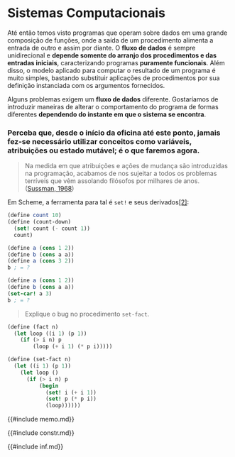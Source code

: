 # Sistemas Computacionais

Até então temos visto programas que operam sobre dados em uma grande composição de funções, onde a saída de um procedimento alimenta a entrada de outro e assim por diante.
O **fluxo de dados** é sempre unidirecional e **depende somente do arranjo dos procedimentos e das entradas iniciais**, caracterizando programas **puramente funcionais**.
Além disso, o modelo aplicado para computar o resultado de um programa é muito simples, bastando substituir aplicações de procedimentos por sua definição instanciada com os argumentos fornecidos.

Alguns problemas exigem um **fluxo de dados** diferente.
Gostaríamos de introduzir maneiras de alterar o comportamento do programa de formas diferentes **dependendo do instante em que o sistema se encontra**.

### Perceba que, **desde o início da oficina até este ponto, jamais fez-se necessário utilizar conceitos como variáveis, atribuições ou estado mutável**; é o que faremos agora.

> Na medida em que atribuições e ações de mudança são introduzidas na programação, acabamos de nos sujeitar a todos os problemas terríveis que vêm assolando filósofos por milhares de anos. ([Sussman, 1968](https://www.youtube.com/watch?v=dO1aqPBJCPg&list=PLE18841CABEA24090&index=9))

Em Scheme, a ferramenta para tal é `set!` e seus derivados[[2]](https://www.youtube.com/watch?v=yedzRWhi-9E&list=PLE18841CABEA24090&index=10):

```scheme
(define count 10)
(define (count-down)
  (set! count (- count 1))
  count)

(define a (cons 1 2))
(define b (cons a a))
(define a (cons 3 2))
b ; = ?

(define a (cons 1 2))
(define b (cons a a))
(set-car! a 3)
b ; = ?
```

> Explique o bug no procedimento `set-fact`.

```scheme
(define (fact n)
  (let loop ((i 1) (p 1))
    (if (> i n) p
        (loop (+ i 1) (* p i)))))

(define (set-fact n)
  (let ((i 1) (p 1))
    (let loop ()
      (if (> i n) p
          (begin
            (set! i (+ i 1))
            (set! p (* p i))
            (loop))))))
```

{{#include memo.md}}

{{#include constr.md}}

{{#include inf.md}}
